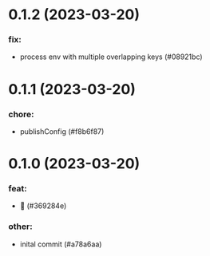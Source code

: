 # 0.1.2 (2023-03-20)

### fix:

- process env with multiple overlapping keys (#08921bc)

# 0.1.1 (2023-03-20)

### chore:

- publishConfig (#f8b6f87)

# 0.1.0 (2023-03-20)

### feat:

- 🥳 (#369284e)

### other:

- inital commit (#a78a6aa)

